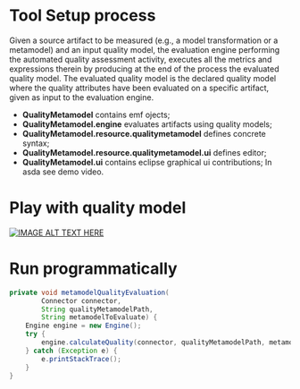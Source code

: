 # Tool Setup process
Given a source artifact to be measured (e.g., a model transformation or a metamodel) and an input quality model, the evaluation engine performing the automated quality assessment activity, executes all the metrics and expressions therein by producing at the end of the process the evaluated quality model. The evaluated quality model is the declared quality model where the quality attributes have been
evaluated on a specific artifact, given as input to the evaluation engine.
* <b>QualityMetamodel</b> contains emf ojects;
* <b>QualityMetamodel.engine</b> evaluates artifacts using quality models;
* <b>QualityMetamodel.resource.qualitymetamodel</b> defines concrete syntax;
* <b>QualityMetamodel.resource.qualitymetamodel.ui</b> defines editor;
* <b>QualityMetamodel.ui</b> contains eclipse graphical ui contributions;
In asda see demo video.
# Play with quality model
[![IMAGE ALT TEXT HERE](https://img.youtube.com/vi/k9NhzX7Mx1Q/0.jpg)](https://www.youtube.com/watch?v=k9NhzX7Mx1Q)
# Run programmatically
```Java
private void metamodelQualityEvaluation(
		Connector connector, 
		String qualityMetamodelPath, 
		String metamodelToEvaluate) {
	Engine engine = new Engine();
	try {
		engine.calculateQuality(connector, qualityMetamodelPath, metamodelToEvaluate);
	} catch (Exception e) {
		e.printStackTrace();
	}
}

